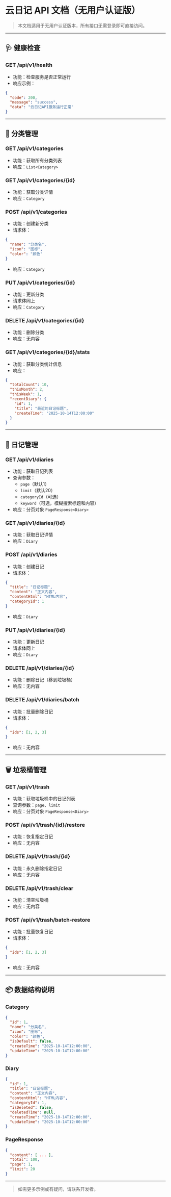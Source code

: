 # 云日记 API 文档（无用户认证版）

> 本文档适用于无用户认证版本，所有接口无需登录即可直接访问。

---

## 🩺 健康检查

### GET /api/v1/health
- 功能：检查服务是否正常运行
- 响应示例：
```json
{
  "code": 200,
  "message": "success",
  "data": "云日记API服务运行正常"
}
```

---

## 📂 分类管理

### GET /api/v1/categories
- 功能：获取所有分类列表
- 响应：`List<Category>`

### GET /api/v1/categories/{id}
- 功能：获取分类详情
- 响应：`Category`

### POST /api/v1/categories
- 功能：创建新分类
- 请求体：
```json
{
  "name": "分类名",
  "icon": "图标",
  "color": "颜色"
}
```
- 响应：`Category`

### PUT /api/v1/categories/{id}
- 功能：更新分类
- 请求体同上
- 响应：`Category`

### DELETE /api/v1/categories/{id}
- 功能：删除分类
- 响应：无内容

### GET /api/v1/categories/{id}/stats
- 功能：获取分类统计信息
- 响应：
```json
{
  "totalCount": 10,
  "thisMonth": 2,
  "thisWeek": 1,
  "recentDiary": {
    "id": 1,
    "title": "最近的日记标题",
    "createTime": "2025-10-14T12:00:00"
  }
}
```

---

## 📒 日记管理

### GET /api/v1/diaries
- 功能：获取日记列表
- 查询参数：
  - `page`（默认1）
  - `limit`（默认20）
  - `categoryId`（可选）
  - `keyword`（可选，模糊搜索标题和内容）
- 响应：分页对象 `PageResponse<Diary>`

### GET /api/v1/diaries/{id}
- 功能：获取日记详情
- 响应：`Diary`

### POST /api/v1/diaries
- 功能：创建日记
- 请求体：
```json
{
  "title": "日记标题",
  "content": "正文内容",
  "contentHtml": "HTML内容",
  "categoryId": 1
}
```
- 响应：`Diary`

### PUT /api/v1/diaries/{id}
- 功能：更新日记
- 请求体同上
- 响应：`Diary`

### DELETE /api/v1/diaries/{id}
- 功能：删除日记（移到垃圾桶）
- 响应：无内容

### DELETE /api/v1/diaries/batch
- 功能：批量删除日记
- 请求体：
```json
{
  "ids": [1, 2, 3]
}
```
- 响应：无内容

---

## 🗑️ 垃圾桶管理

### GET /api/v1/trash
- 功能：获取垃圾桶中的日记列表
- 查询参数：`page`、`limit`
- 响应：分页对象 `PageResponse<Diary>`

### POST /api/v1/trash/{id}/restore
- 功能：恢复指定日记
- 响应：无内容

### DELETE /api/v1/trash/{id}
- 功能：永久删除指定日记
- 响应：无内容

### DELETE /api/v1/trash/clear
- 功能：清空垃圾桶
- 响应：无内容

### POST /api/v1/trash/batch-restore
- 功能：批量恢复日记
- 请求体：
```json
{
  "ids": [1, 2, 3]
}
```
- 响应：无内容

---

## 📦 数据结构说明

### Category
```json
{
  "id": 1,
  "name": "分类名",
  "icon": "图标",
  "color": "颜色",
  "isDefault": false,
  "createTime": "2025-10-14T12:00:00",
  "updateTime": "2025-10-14T12:00:00"
}
```

### Diary
```json
{
  "id": 1,
  "title": "日记标题",
  "content": "正文内容",
  "contentHtml": "HTML内容",
  "categoryId": 1,
  "isDeleted": false,
  "deletedTime": null,
  "createTime": "2025-10-14T12:00:00",
  "updateTime": "2025-10-14T12:00:00"
}
```

### PageResponse<T>
```json
{
  "content": [ ... ],
  "total": 100,
  "page": 1,
  "limit": 20
}
```

---

> 如需更多示例或有疑问，请联系开发者。
